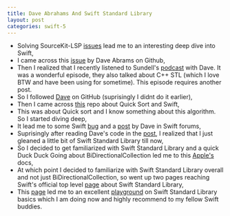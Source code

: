 ```yaml
---
title: Dave Abrahams And Swift Standard Library
layout: post
categories: swift-5
---
```


- Solving SourceKit-LSP [issues] lead me to an interesting deep dive into Swift,
- I came across this [issue] by Dave Abrams on Github,
- Then I realized that I recently listened to Sundell's [podcast] with Dave. It was a wonderful episode, they also talked about C++ STL (which I love BTW and have been using for sometime). This episode requires another post.
- So I followed [Dave] on GitHub (suprisingly I didnt do it earlier),
- Then I came across [this] repo about Quick Sort and Swift,
- This was about Quick sort and I know something about this algorithm. So I started diving deep,
- It lead me to some Swift [bug] and a [post] by Dave in Swift forums,
- Suprisingly after reading Dave's code in the [post], I realized that I just gleaned a little bit of Swift Standard Library till now,
- So I decided to get familiarized with Swift Standard Library and a quick Duck Duck Going about BiDirectionalCollection led me to this [Apple's] docs,
- At which point I decided to familiarize with Swift Standard Library overall and not just BiDirectionalCollection, so went up two pages reaching Swift's official top level [page] about Swift Standard Library,
- This [page] led me to an excellent [playground] on Swift Standard Library basics which I am doing now and highly recommend to my fellow Swift buddies.

[issues]: https://nikhil0487.github.io/swift-5/2020/06/07/swift-in-vscode.html
[issue]: https://github.com/emacs-lsp/lsp-sourcekit/issues/3
[podcast]: https://www.swiftbysundell.com/podcast/71/
[Dave]: https://github.com/dabrahams
[this]: https://github.com/dabrahams/DivideAndConquer
[bug]: https://bugs.swift.org/browse/SR-12524
[post]: https://forums.swift.org/t/solving-the-mutating-slice-cow-problem/35297
[Apple's]: https://developer.apple.com/documentation/swift/bidirectionalcollection
[Apple's]: https://developer.apple.com/documentation/swift/swift_standard_library
[page]: https://developer.apple.com/documentation/swift/swift_standard_library
[playground]: https://developer.apple.com/sample-code/swift/downloads/standard-library.zip

